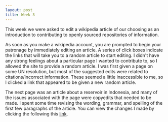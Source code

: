 ```yaml
---
layout: post
title: Week 3
---
```


This week we were asked to edit a wikipedia article of our choosing as an introduction to contributing to openly sourced repositories of information.

As soon as you make a wikipedia account, you are prompted to begin your patronage by immediately editing an article. A series of click boxes indicate the links that will take you to a random article to start editing. I didn't have any strong feelings about a particular page I wanted to contribute to, so I allowed the site to provide a random article. I was first given a page on some UN resolution, but most of the suggested edits were related to citations/incorrect information. These seemed a little inaccessible to me, so I clicked a link that appeared to be given a new random article.

The next page was an article about a reservoir in Indonesia, and many of the issues associated with the page were copyedits that needed to be made. I spent some time revising the wording, grammar, and spelling of the first few paragraphs of the article. You can view the changes I made by clicking the following this [link](https://en.wikipedia.org/w/index.php?title=Gajah_Mungkur_Dam&diff=prev&oldid=825742126).

